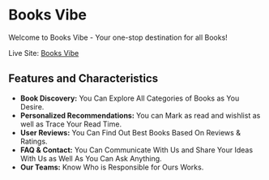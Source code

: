 # Books Vibe

Welcome to Books Vibe - Your one-stop destination for all Books!

Live Site: [Books Vibe](https://book-vibe-b9a8-sazid.netlify.app/listed-books)

## Features and Characteristics

- **Book Discovery:** You Can Explore All Categories of Books as You Desire.
- **Personalized Recommendations:** You can Mark as read and wishlist as well as Trace Your Read Time.
- **User Reviews:** You Can Find Out Best Books Based On Reviews & Ratings.
- **FAQ & Contact:** You Can Communicate With Us and Share Your Ideas With Us as Well As You Can Ask Anything.
- **Our Teams:** Know Who is Responsible for Ours Works.
